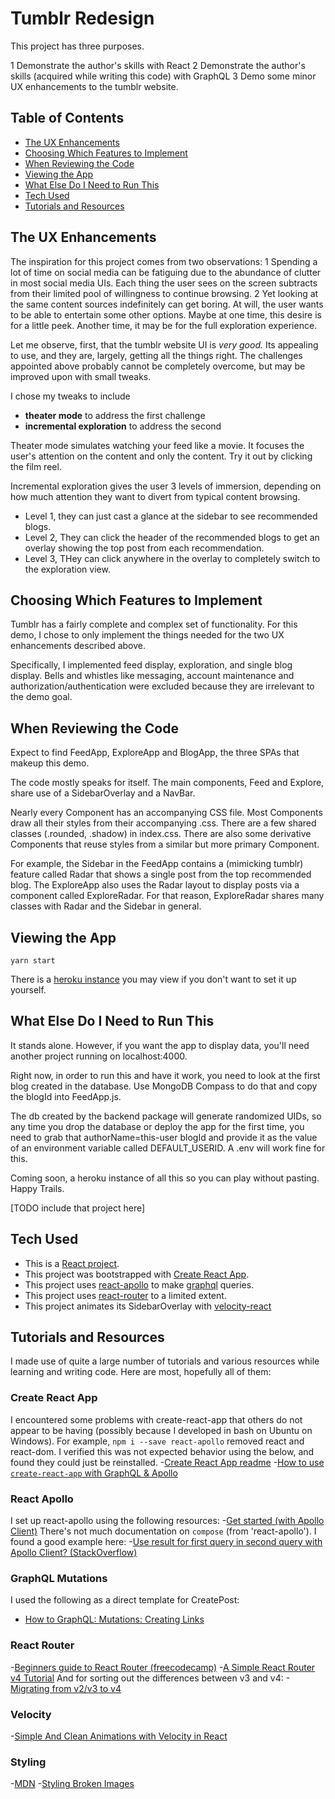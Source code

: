 # Tumblr Redesign

This project has three purposes.

1 Demonstrate the author's skills with React
2 Demonstrate the author's skills (acquired while writing this code) with GraphQL
3 Demo some minor UX enhancements to the tumblr website.

## Table of Contents
- [The UX Enhancements](#the-ux-enhancements)
- [Choosing Which Features to Implement](#choosing-which-features-to-implement)
- [When Reviewing the Code](#reviewing-the-code)
- [Viewing the App](#viewing-the-app)
- [What Else Do I Need to Run This](#what-else-do-i-need-to-run-this)
- [Tech Used](#tech-used)
- [Tutorials and Resources](#tutorials-and-resources)


## The UX Enhancements

The inspiration for this project comes from two observations:
1 Spending a lot of time on social media can be fatiguing due to the abundance of clutter in most social media UIs. Each thing the user sees on the screen subtracts from their limited pool of willingness to continue browsing.
2 Yet looking at the same content sources indefinitely can get boring. At will, the user wants to be able to entertain some other options. Maybe at one time, this desire is for a little peek. Another time, it may be for the full exploration experience.

Let me observe, first, that the tumblr website UI is *very good.* Its appealing to use, and they are, largely, getting all the things right. The challenges appointed above probably cannot be completely overcome, but may be improved upon with small tweaks.

I chose my tweaks to include
- **theater mode** to address the first challenge
- **incremental exploration** to address the second

Theater mode simulates watching your feed like a movie. It focuses the user's attention on the content and only the content. Try it out by clicking the film reel.

Incremental exploration gives the user 3 levels of immersion, depending on how much attention they want to divert from typical content browsing.
- Level 1, they can just cast a glance at the sidebar to see recommended blogs.
- Level 2, They can click the header of the recommended blogs to get an overlay showing the top post from each recommendation.
- Level 3, THey can click anywhere in the overlay to completely switch to the exploration view.

## Choosing Which Features to Implement

Tumblr has a fairly complete and complex set of functionality. For this demo, I chose to only implement the things needed for the two UX enhancements described above.

Specifically, I implemented feed display, exploration, and single blog display. Bells and whistles like messaging, account maintenance and authorization/authentication were excluded because they are irrelevant to the demo goal.

## When Reviewing the Code

Expect to find FeedApp, ExploreApp and BlogApp, the three SPAs that makeup this demo.

The code mostly speaks for itself. The main components, Feed and Explore, share use of a SidebarOverlay and a NavBar.

Nearly every Component has an accompanying CSS file. Most Components draw all their styles from their accompanying .css. There are a few shared classes (.rounded, .shadow) in index.css. There are also some derivative Components that reuse styles from a similar but more primary Component.

For example, the Sidebar in the FeedApp contains a (mimicking tumblr) feature called Radar that shows a single post from the top recommended blog. The ExploreApp also uses the Radar layout to display posts via a component called ExploreRadar. For that reason, ExploreRadar shares many classes with Radar and the Sidebar in general.

## Viewing the App

```
yarn start
```

There is a [heroku instance](https://murmuring-sea-53936.herokuapp.com/) you may view if you don't want to set it up yourself.

## What Else Do I Need to Run This

It stands alone. However, if you want the app to display data, you'll need another project running on localhost:4000.

Right now, in order to run this and have it work, you need to look at the first blog created in the database. Use MongoDB Compass to do that and copy the blogId into FeedApp.js.

The db created by the backend package will generate randomized UIDs, so any time you drop the database or
deploy the app for the first time, you need to grab that authorName=this-user blogId and provide it as the value of an environment variable called DEFAULT_USERID. A .env will work fine for this.

Coming soon, a heroku instance of all this so you can play without pasting. Happy Trails.

[TODO include that project here]

## Tech Used

- This is a [React project](https://reactjs.org/docs/hello-world.html).
- This project was bootstrapped with [Create React App](https://github.com/facebookincubator/create-react-app).
- This project uses [react-apollo](https://github.com/apollographql/react-apollo) to make [graphql](https://graphql.org/) queries.
- This project uses [react-router](https://github.com/ReactTraining/react-router/blob/25776d4dc89b8fb2f575884749766355992116b5/packages/react-router/docs/guides/migrating.md#the-router) to a limited extent.
- This project animates its SidebarOverlay with [velocity-react](https://github.com/google-fabric/velocity-react)

## Tutorials and Resources

I made use of quite a large number of tutorials and various resources while learning and writing code. Here are most, hopefully all of them:

### Create React App
I encountered some problems with create-react-app that others do not appear to be having (possibly because I developed in bash on Ubuntu on Windows). For example, `npm i --save react-apollo` removed react and react-dom. I verified this was not expected behavior using the below, and found they could just be reinstalled.
-[Create React App readme](https://github.com/facebook/create-react-app/blob/master/packages/react-scripts/template/README.md)
-[How to use `create-react-app` with GraphQL & Apollo](https://blog.graph.cool/how-to-use-create-react-app-with-graphql-apollo-62e574617cff)

### React Apollo
I set up react-apollo using the following resources:
-[Get started (with Apollo Client)](https://www.apollographql.com/docs/react/essentials/get-started.html)
There's not much documentation on `compose` (from 'react-apollo'). I found a good example here:
-[Use result for first query in second query with Apollo Client?
(StackOverflow)](https://stackoverflow.com/questions/48880071/use-result-for-first-query-in-second-query-with-apollo-client)

### GraphQL Mutations
I used the following as a direct template for CreatePost:
- [How to GraphQL: Mutations: Creating Links](https://www.howtographql.com/react-apollo/3-mutations-creating-links/)

### React Router
-[Beginners guide to React Router (freecodecamp)](https://medium.freecodecamp.org/beginner-s-guide-to-react-router-53094349669)
-[A Simple React Router v4 Tutorial](https://medium.com/@pshrmn/a-simple-react-router-v4-tutorial-7f23ff27adf)
And for sorting out the differences between v3 and v4:
-[Migrating from v2/v3 to v4](https://github.com/ReactTraining/react-router/blob/25776d4dc89b8fb2f575884749766355992116b5/packages/react-router/docs/guides/migrating.md#the-router)

### Velocity
-[Simple And Clean Animations with Velocity in React](https://medium.com/@Corvidaee/simple-and-clean-animations-with-velocity-in-react-33a5cd82b8bb)

### Styling
-[MDN](https://developer.mozilla.org/en-US/docs/Web/CSS)
-[Styling Broken Images](https://bitsofco.de/styling-broken-images/)
